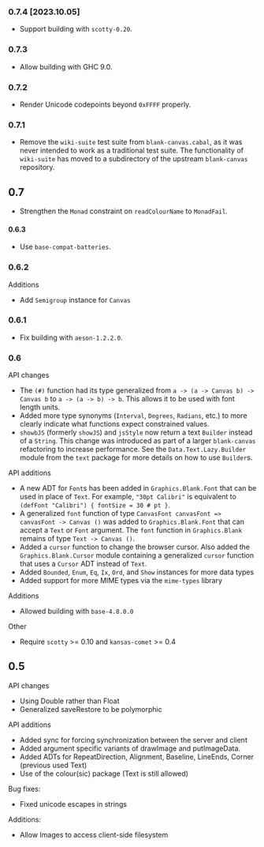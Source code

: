 ### 0.7.4 [2023.10.05]
* Support building with `scotty-0.20`.

### 0.7.3
* Allow building with GHC 9.0.

### 0.7.2
* Render Unicode codepoints beyond `0xFFFF` properly.

### 0.7.1
* Remove the `wiki-suite` test suite from `blank-canvas.cabal`, as it was never
  intended to work as a traditional test suite. The functionality of
  `wiki-suite` has moved to a subdirectory of the upstream `blank-canvas`
  repository.

## 0.7
* Strengthen the `Monad` constraint on `readColourName` to `MonadFail`.

#### 0.6.3
* Use `base-compat-batteries`.

### 0.6.2
Additions
 * Add `Semigroup` instance for `Canvas`

### 0.6.1
* Fix building with `aeson-1.2.2.0`.

### 0.6
API changes
 * The `(#)` function had its type generalized from `a -> (a -> Canvas b) -> Canvas b` to `a -> (a -> b) -> b`. This allows it to be used with font length units.
 * Added more type synonyms (`Interval`, `Degrees`, `Radians`, etc.) to more clearly indicate what functions expect constrained values.
 * `showbJS` (formerly `showJS`) and `jsStyle` now return a text `Builder` instead of a `String`. This change was introduced as part of a larger `blank-canvas` refactoring to increase performance. See the `Data.Text.Lazy.Builder` module from the `text` package for more details on how to use `Builder`s.

API additions
 * A new ADT for `Font`s has been added in `Graphics.Blank.Font` that can be used in place of `Text`. For example, `"30pt Calibri"` is equivalent to `(defFont "Calibri") { fontSize = 30 # pt }`.
 * A generalized `font` function of type `CanvasFont canvasFont => canvasFont -> Canvas ()` was added to `Graphics.Blank.Font` that can accept a `Text` or `Font` argument. The `font` function in `Graphics.Blank` remains of type `Text -> Canvas ()`.
 * Added a `cursor` function to change the browser cursor. Also added the `Graphics.Blank.Cursor` module containing a generalized `cursor` function that uses a `Cursor` ADT instead of `Text`.
 * Added `Bounded`, `Enum`, `Eq`, `Ix`, `Ord`, and `Show` instances for more data types
 * Added support for more MIME types via the `mime-types` library

Additions
 * Allowed building with `base-4.8.0.0`

Other
 * Require `scotty` >= 0.10 and `kansas-comet` >= 0.4

## 0.5

API changes
 * Using Double rather than Float
 * Generalized saveRestore to be polymorphic

API additions
 * Added sync for forcing synchronization between the server and client
 * Added argument specific variants of drawImage and putImageData.
 * Added ADTs for RepeatDirection, Alignment, Baseline, LineEnds, Corner (previous used Text)
 * Use of the colour(sic) package (Text is still allowed)

Bug fixes:
 * Fixed unicode escapes in strings

Additions:
 * Allow Images to access client-side filesystem

